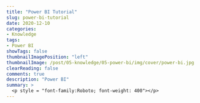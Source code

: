 ```yaml
---
title: "Power BI Tutorial"
slug: power-bi-tutorial
date: 2020-12-10
categories:
- Knowledge
tags:
- Power BI
showTags: false
thumbnailImagePosition: "left"
thumbnailImage: /post/05-knowledge/05-power-bi/img/cover/power-bi.jpg
clearReading: false	
comments: true
description: "Power BI"
summary: >
  <p style = "font-family:Roboto; font-weight: 400"></p>
---
```


